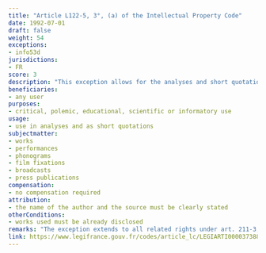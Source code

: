 ```yaml
---
title: "Article L122-5, 3°, (a) of the Intellectual Property Code"
date: 1992-07-01
draft: false
weight: 54
exceptions:
- info53d
jurisdictions:
- FR
score: 3
description: "This exception allows for the analyses and short quotations of disclosed works, justified by the critical, polemic, educational, scientific or informatory nature of the work in which they are incorporated. The name of the author and the source must be clearly stated." 
beneficiaries:
- any user
purposes: 
- critical, polemic, educational, scientific or informatory use
usage:
- use in analyses and as short quotations
subjectmatter:
- works
- performances
- phonograms
- film fixations
- broadcasts
- press publications
compensation:
- no compensation required
attribution: 
- the name of the author and the source must be clearly stated
otherConditions: 
- works used must be already disclosed
remarks: "The exception extends to all related rights under art. 211-3, 3° IPC."
link: https://www.legifrance.gouv.fr/codes/article_lc/LEGIARTI000037388886/
---
```

